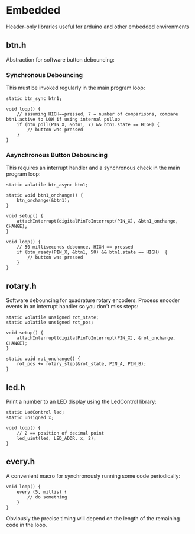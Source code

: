# Embedded

Header-only libraries useful for arduino and other embedded environments

## btn.h

Abstraction for software button debouncing:

### Synchronous Debouncing

This must be invoked regularly in the main program loop:
    
    static btn_sync btn1;

    void loop() {
        // assuming HIGH==pressed, 7 = number of comparisons, compare btn1.active to LOW if using internal pullup
        if (btn_poll(PIN_X, &btn1, 7) && btn1.state == HIGH) {
            // button was pressed
        }
    }
    
### Asynchronous Button Debouncing

This requires an interrupt handler and a synchronous check in the main program loop:

    static volatile btn_async btn1;

    static void btn1_onchange() {
        btn_onchange(&btn1);
    }
    
    void setup() {
        attachInterrupt(digitalPinToInterrupt(PIN_X), &btn1_onchange, CHANGE);
    }

    void loop() {
        // 50 milliseconds debounce, HIGH == pressed
        if (btn_ready(PIN_X, &btn1, 50) && btn1.state == HIGH)  {
            // button was pressed
        }
    }

## rotary.h

Software debouncing for quadrature rotary encoders. Process encoder events
in an interrupt handler so you don't miss steps:

    static volatile unsigned rot_state;
    static volatile unsigned rot_pos;
    
    void setup() {
        attachInterrupt(digitalPinToInterrupt(PIN_X), &rot_onchange, CHANGE);
    }

    static void rot_onchange() {
        rot_pos += rotary_step(&rot_state, PIN_A, PIN_B);
    }

## led.h

Print a number to an LED display using the LedControl library:

    static LedControl led;
    static unsigned x;

    void loop() {
        // 2 == position of decimal point
        led_uint(led, LED_ADDR, x, 2);
    }

## every.h

A convenient macro for synchronously running some code periodically:

    void loop() {
        every (5, millis) {
            // do something
        }
    }

Obviously the precise timing will depend on the length of the remaining code
in the loop.